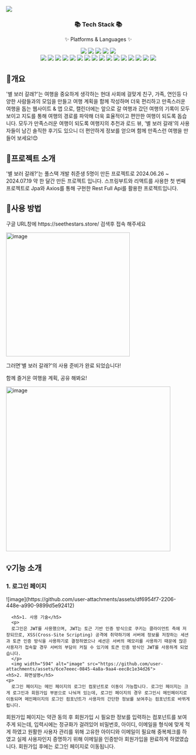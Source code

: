 <img src="https://capsule-render.vercel.app/api?type=venom&color=7BD1D2&height=150&section=header&text=별보러갈래?" />
<div align=center>
	<h3>📚 Tech Stack 📚</h3>
	<p>✨ Platforms & Languages ✨</p>
</div>
<div align=center>
	<img src="https://img.shields.io/badge/HTML-239120?style=for-the-badge&logo=html5&logoColor=white" />
	<img src="https://img.shields.io/badge/CSS-239120?&style=for-the-badge&logo=css3&logoColor=white" />
	<img src="https://img.shields.io/badge/JavaScript-F7DF1E?style=for-the-badge&logo=JavaScript&logoColor=white" />
	<img src="https://img.shields.io/badge/Node.js-43853D?style=for-the-badge&logo=node.js&logoColor=white" />
	<img src="https://img.shields.io/badge/Java-ED8B00?style=for-the-badge&logo=openjdk&logoColor=white" />
	<br>
	<img src="https://img.shields.io/badge/React_Native-20232A?style=for-the-badge&logo=react&logoColor=61DAFB" />
	<img src="https://img.shields.io/badge/React-20232A?style=for-the-badge&logo=react&logoColor=61DAFB" />
	<img src="https://img.shields.io/badge/Spring-6DB33F?style=for-the-badge&logo=spring&logoColor=white" />
	<img src="https://img.shields.io/badge/Flask-000000?style=for-the-badge&logo=flask&logoColor=white" />
	<img src="https://img.shields.io/badge/MySQL-00000F?style=for-the-badge&logo=mysql&logoColor=white" />
	<img src="https://img.shields.io/badge/Amazon_AWS-FF9900?style=for-the-badge&logo=amazonaws&logoColor=white" />
 	<img src="https://img.shields.io/badge/MySQL-005C84?style=for-the-badge&logo=mysql&logoColor=white" />
   	<img src="https://img.shields.io/badge/github-%23121011.svg?style=for-the-badge&logo=github&logoColor=white" />
    	<img src="https://img.shields.io/badge/yarn-%232C8EBB.svg?style=for-the-badge&logo=yarn&logoColor=white" />
	<img src="https://img.shields.io/badge/-Swagger-%23Clojure?style=for-the-badge&logo=swagger&logoColor=white" />
	<img src="https://img.shields.io/badge/Hibernate-59666C?style=for-the-badge&logo=Hibernate&logoColor=white" />
	<img src="https://img.shields.io/badge/Gradle-02303A.svg?style=for-the-badge&logo=Gradle&logoColor=white" />
	<img src="https://img.shields.io/badge/ESLint-4B3263?style=for-the-badge&logo=eslint&logoColor=white" />
	<img src="https://img.shields.io/badge/apache%20tomcat-%23F8DC75.svg?style=for-the-badge&logo=apache-tomcat&logoColor=black" />
	<img src="https://img.shields.io/badge/nginx-%23009639.svg?style=for-the-badge&logo=nginx&logoColor=white" />
	<img src="https://img.shields.io/badge/Anaconda-44A833?style=flat-square&logo=Anaconda&logoColor=white"/>
</div>

<div>
   <h2><span>🚩</span>개요</h2>
    <p>'별 보러 갈래?'는 여행을 중요하게 생각하는 현대 사회에 걸맞게 친구, 가족, 연인등 다양한 사람들과의 모임을 만들고 여행 계획을 함께 작성하며 더욱 편리하고 만족스러운 여행을 돕는 웹사이트 & 앱 으로, 캘린더에는 앞으로 갈 여행과 갔던 여행의 기록이 모두 보이고 지도를 통해 여행의 경로를 파악해 더욱 효율적이고 편안한 여행이 되도록 돕습니다. 모두가 만족스러운 여행이 되도록 여행지의 추천과 로드 뷰, '별 보러 갈래'의 사용자들이 남긴 솔직한 후기도 있으니 더 편안하게 정보를 얻으며 함께 만족스런 여행을 만들어 보세요!😊</p>
  </div>

<div>
   <h2><span>🚩</span>프로젝트 소개</h2>
    <p>'별 보러 갈래?'는 풀스택 개발 취준생 5명이 만든 프로젝트로 2024.06.26 ~ 2024.07.19 약 한 달간 만든 프로젝트 입니다. 스프링부트와 리액트를 사용한 첫 번째 프로젝트로 Jpa와 Axios를 통해 구현한 Rest Full Api를 활용한 프로젝트입니다.</p>
  </div>

  <div>
   <h2><span>🚩</span>사용 방법</h2>
    <p>구글 URL창에 https://seethestars.store/ 검색후 접속 해주세요 </p>
	  <img width="338" alt="image" src="https://github.com/user-attachments/assets/7530c88c-0745-444b-b0f2-3037c74ab6f9">
	  <p>그러면'별 보러 갈래?'의 사용 준비가 완료 되었습니다!  </p>
	  <p>함께 즐거운 여행을 계획, 공유 해봐요! </p>
	  <img width="449" alt="image" src="https://github.com/user-attachments/assets/3ae369f0-d051-4167-bdb2-68f2ebab326c">

  </div>
  
  <div>
   <h2><span>💡</span>기능 소개</h2>
	  <p>
      <h3>1. 로그인 페이지</h3>
		  ![image](https://github.com/user-attachments/assets/df6954f7-2206-448e-a990-9899d5e92412)

      <h5>1. 사용 기술</h5>
      <p>
      로그인은 JWT를 사용했으며, JWT는 토근 기반 인증 방식으로 쿠키는 클라이언트 측에 저장되므로, XSS(Cross-Site Scripting) 공격에 취약하기에 서버에 정보를 저장하는 세션과 토큰 인증 방식을 사용하기로 결정하였으나 세션은 서버의 메모리를 사용하기 때문에 많은 사용자가 접속할 경우 서버의 부담이 커질 수 있기에 토큰 인증 방식인 JWT를 사용하게 되었습니다.
      </p>
      <img width="594" alt="image" src="https://github.com/user-attachments/assets/6ce7eeec-0845-4a8a-9aa4-eec8c1e34d26">
    <h5>2. 화면설명</h5>
    <p>
      로그인 페이지는 메인 페이지의 로그인 컴포넌트로 이동이 가능합니다. 로그인 페이지는 크게 로그인과 회원가입 부분으로 나눠져 있는데, 로그인 페이지의 경우 로그인시 메인페이지로 이동되며 메인페이지의 로그인 컴포넌트가 사용자의 간단한 정보를 보여주는 컴포넌트로 바뀌게 됩니다. 
</p>
	  <p>
	    회원가입 페이지는 약관 동의 후 회원가입 시 필요한 정보를 입력하는 컴포넌트를 보여주게 되는데, 입력시에는 정규화가 걸려있어 비밀번호, 아이디, 이메일을 형식에 맞게 적게 하였고 원활한 사용자 관리를 위해 고유한 아이디와 이메일이 필요해 중복체크를 하였고 실제 사용자인지 증명하기 위해 이메일을 인증받아 회원가입을 완료하게 하였였습니다. 회원가입 후에는 로그인 페이지로 이동됩니다.
    </p>
    </p>
  </div>
